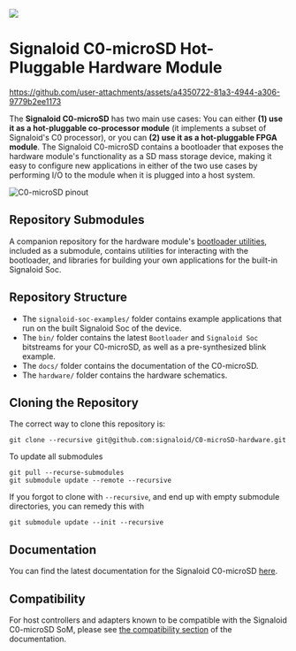 ![](https://github.com/signaloid/C0-microSD-Hardware/actions/workflows/jekyll.yml/badge.svg)

# Signaloid C0-microSD Hot-Pluggable Hardware Module

https://github.com/user-attachments/assets/a4350722-81a3-4944-a306-9779b2ee1173

The **Signaloid C0-microSD** has two main use cases: You can either **(1) use it as a hot-pluggable co-processor module** (it implements a subset of Signaloid's C0 processor), or you can **(2) use it as a hot-pluggable FPGA module**. The Signaloid C0-microSD contains a bootloader that exposes the hardware module's functionality as a SD mass storage device, making it easy to configure new applications in either of the two use cases by performing I/O to the module when it is plugged into a host system. 


![C0-microSD pinout](docs/assets/images/C0-microSD-pinout-horizontal.png)


## Repository Submodules
A companion repository for the hardware module's [bootloader utilities](https://github.com/signaloid/C0-microSD-utilities/), included as a submodule, contains utilities for interacting with the bootloader, and libraries for building your own applications for the built-in Signaloid Soc.

## Repository Structure
- The `signaloid-soc-examples/` folder contains example applications that run on the built Signaloid Soc of the device.
- The `bin/` folder contains the latest `Bootloader` and `Signaloid Soc` bitstreams for your C0-microSD, as well as a pre-synthesized blink example.
- The `docs/` folder contains the documentation of the C0-microSD.
- The `hardware/` folder contains the hardware schematics.

## Cloning the Repository 
The correct way to clone this repository is:
```
git clone --recursive git@github.com:signaloid/C0-microSD-hardware.git
```
To update all submodules
```
git pull --recurse-submodules
git submodule update --remote --recursive
```
If you forgot to clone with `--recursive`, and end up with empty submodule directories, you can remedy this with
```
git submodule update --init --recursive
```

## Documentation
You can find the latest documentation for the Signaloid C0-microSD [here](https://c0-microsd-docs.signaloid.io/).

## Compatibility
For host controllers and adapters known to be compatible with the Signaloid C0-microSD SoM, please see [the compatibility section](https://c0-microsd-docs.signaloid.io/hardware-overview/compatibility.html) of the documentation.

